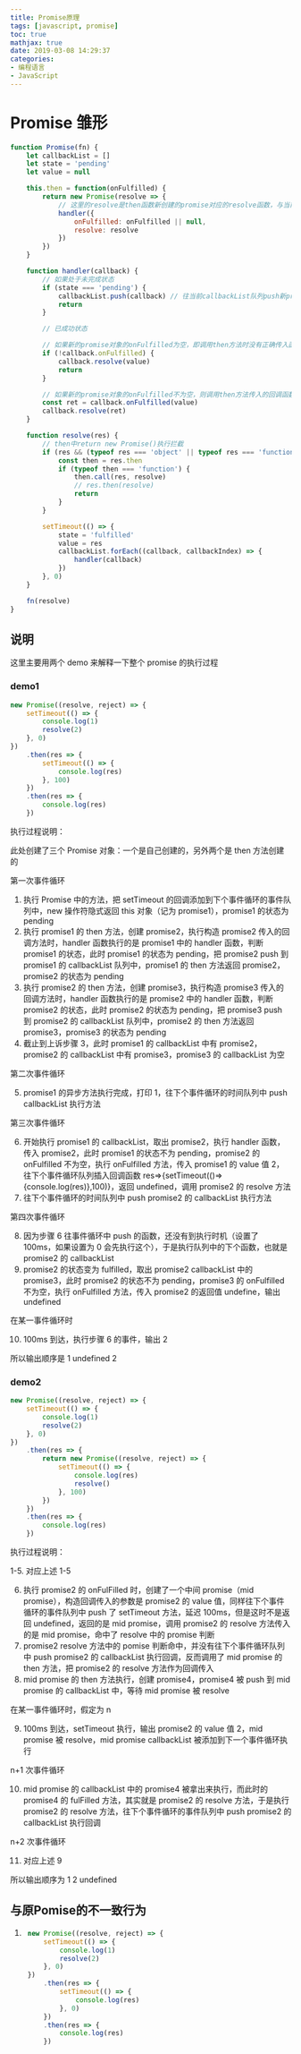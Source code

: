 ```yaml
---
title: Promise原理
tags: [javascript, promise]
toc: true
mathjax: true
date: 2019-03-08 14:29:37
categories:
- 编程语言
- JavaScript
---
```


# Promise 雏形

```javascript
function Promise(fn) {
    let callbackList = []
    let state = 'pending'
    let value = null

    this.then = function(onFulfilled) {
        return new Promise(resolve => {
            // 这里的resolve是then函数新创建的promise对应的resolve函数，与当前promise中的resolve函数不是一个，运用了闭包原理
            handler({
                onFulfilled: onFulfilled || null,
                resolve: resolve
            })
        })
    }

    function handler(callback) {
        // 如果处于未完成状态
        if (state === 'pending') {
            callbackList.push(callback) // 往当前callbackList队列push新promise对象
            return
        }

        // 已成功状态

        // 如果新的promise对象的onFulfilled为空，即调用then方法时没有正确传入函数，则直接调用promise的resolve函数，并传入then调用链中上一个promise resolve的值
        if (!callback.onFulfilled) {
            callback.resolve(value)
            return
        }

        // 如果新的promise对象的onFulfilled不为空，则调用then方法传入的回调函数，取得函数的返回值，调用promise的resolve函数，传入回调函数的返回值到调用链的下一个then方法中
        const ret = callback.onFulfilled(value)
        callback.resolve(ret)
    }

    function resolve(res) {
        // then中return new Promise()执行拦截
        if (res && (typeof res === 'object' || typeof res === 'function')) {
            const then = res.then
            if (typeof then === 'function') {
                then.call(res, resolve)
                // res.then(resolve)
                return
            }
        }

        setTimeout(() => {
            state = 'fulfilled'
            value = res
            callbackList.forEach((callback, callbackIndex) => {
                handler(callback)
            })
        }, 0)
    }

    fn(resolve)
}
```

## 说明

这里主要用两个 demo 来解释一下整个 promise 的执行过程

### demo1

```javascript
new Promise((resolve, reject) => {
    setTimeout(() => {
        console.log(1)
        resolve(2)
    }, 0)
})
    .then(res => {
        setTimeout(() => {
            console.log(res)
        }, 100)
    })
    .then(res => {
        console.log(res)
    })
```

执行过程说明：

此处创建了三个 Promise 对象：一个是自己创建的，另外两个是 then 方法创建的

第一次事件循环

1. 执行 Promise 中的方法，把 setTimeout 的回调添加到下个事件循环的事件队列中，new 操作符隐式返回 this 对象（记为 promise1），promise1 的状态为 pending
2. 执行 promise1 的 then 方法，创建 promise2，执行构造 promise2 传入的回调方法时，handler 函数执行的是 promise1 中的 handler 函数，判断 promise1 的状态，此时 promise1 的状态为 pending，把 promise2 push 到 promise1 的 callbackList 队列中，promise1 的 then 方法返回 promise2，promise2 的状态为 pending
3. 执行 promise2 的 then 方法，创建 promise3，执行构造 promise3 传入的回调方法时，handler 函数执行的是 promise2 中的 handler 函数，判断 promise2 的状态，此时 promise2 的状态为 pending，把 promise3 push 到 promise2 的 callbackList 队列中，promise2 的 then 方法返回 promise3，promise3 的状态为 pending
4. 截止到上诉步骤 3，此时 promise1 的 callbackList 中有 promise2，promise2 的 callbackList 中有 promise3，promise3 的 callbackList 为空

第二次事件循环

5. promise1 的异步方法执行完成，打印 1，往下个事件循环的时间队列中 push callbackList 执行方法

第三次事件循环

6. 开始执行 promise1 的 callbackList，取出 promise2，执行 handler 函数，传入 promise2，此时 promise1 的状态不为 pending，promise2 的 onFulfilled 不为空，执行 onFulfilled 方法，传入 promise1 的 value 值 2，往下个事件循环队列插入回调函数 res=>{setTimeout(()=>{console.log(res)},100)}，返回 undefined，调用 promise2 的 resolve 方法
7. 往下个事件循环的时间队列中 push promise2 的 callbackList 执行方法

第四次事件循环

8. 因为步骤 6 往事件循环中 push 的函数，还没有到执行时机（设置了 100ms，如果设置为 0 会先执行这个），于是执行队列中的下个函数，也就是 promise2 的 callbackList
9. promise2 的状态变为 fulfilled，取出 promise2 callbackList 中的 promise3，此时 promise2 的状态不为 pending，promise3 的 onFulfilled 不为空，执行 onFulfilled 方法，传入 promise2 的返回值 undefine，输出 undefined

在某一事件循环时

10. 100ms 到达，执行步骤 6 的事件，输出 2

所以输出顺序是 1 undefined 2

### demo2

```javascript
new Promise((resolve, reject) => {
    setTimeout(() => {
        console.log(1)
        resolve(2)
    }, 0)
})
    .then(res => {
        return new Promise((resolve, reject) => {
            setTimeout(() => {
                console.log(res)
                resolve()
            }, 100)
        })
    })
    .then(res => {
        console.log(res)
    })
```

执行过程说明：

1-5. 对应上述 1-5

6. 执行 promise2 的 onFulFilled 时，创建了一个中间 promise（mid promise），构造回调传入的参数是 promise2 的 value 值，同样往下个事件循环的事件队列中 push 了 setTimeout 方法，延迟 100ms，但是这时不是返回 undefined，返回的是 mid promise，调用 promise2 的 resolve 方法传入的是 mid promise，命中了 resolve 中的 promise 判断
7. promise2 resolve 方法中的 pomise 判断命中，并没有往下个事件循环队列中 push promise2 的 callbackList 执行回调，反而调用了 mid promise 的 then 方法，把 promise2 的 resolve 方法作为回调传入
8. mid promise 的 then 方法执行，创建 promise4，promise4 被 push 到 mid promise 的 callbackList 中，等待 mid promise 被 resolve

在某一事件循环时，假定为 n

9. 100ms 到达，setTimeout 执行，输出 promise2 的 value 值 2，mid promise 被 resolve，mid promise callbackList 被添加到下一个事件循环执行

n+1 次事件循环

10. mid promise 的 callbackList 中的 promise4 被拿出来执行，而此时的 promise4 的 fulFilled 方法，其实就是 promise2 的 resolve 方法，于是执行 promise2 的 resolve 方法，往下个事件循环的事件队列中 push promise2 的 callbackList 执行回调

n+2 次事件循环

11. 对应上述 9

所以输出顺序为 1 2 undefined

## 与原Pomise的不一致行为

1. ```javascript
    new Promise((resolve, reject) => {
        setTimeout(() => {
            console.log(1)
            resolve(2)
        }, 0)
    })
        .then(res => {
            setTimeout(() => {
                console.log(res)
            }, 0)
        })
        .then(res => {
            console.log(res)
        })
    ```
